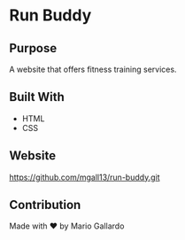 # Run Buddy

## Purpose
A website that offers fitness training services.

## Built With
* HTML
* CSS

## Website
https://github.com/mgall13/run-buddy.git

## Contribution
Made with ❤️ by Mario Gallardo 
